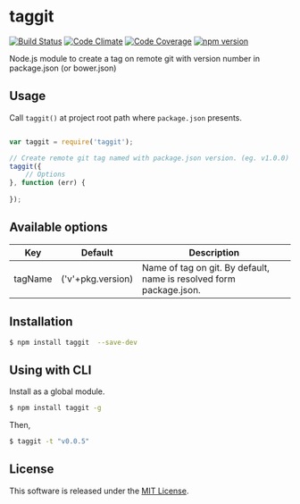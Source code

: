 taggit
====

[![Build Status][my_travis_badge_url]][my_travis_url]
[![Code Climate][my_codeclimate_badge_url]][my_codeclimate_url]
[![Code Coverage][my_codeclimate_coverage_badge_url]][my_codeclimate_url]
[![npm version][my_npm_budge_url]][my_npm_url]


Node.js module to create a tag on remote git with version number in package.json (or bower.json)

Usage
---------

Call `taggit()` at project root path where `package.json` presents.

```javascript

var taggit = require('taggit');

// Create remote git tag named with package.json version. (eg. v1.0.0)
taggit({
    // Options
}, function (err) {
    
});

```

Available options
---------

| Key | Default | Description |
| --- | --- | --- |
| tagName | ('v'+pkg.version) | Name of tag on git. By default, name is resolved form package.json. |


Installation
---------

```bash
$ npm install taggit  --save-dev
```


Using with CLI
---------

Install as a global module.

```bash
$ npm install taggit -g
```

Then,

```bash
$ taggit -t "v0.0.5"
```



License
-------
This software is released under the [MIT License][my_license_url].

[my_repo_url]: https://github.com/okunishinishi/node-taggit
[my_travis_url]: http://travis-ci.org/okunishinishi/node-taggit
[my_travis_badge_url]: http://img.shields.io/travis/okunishinishi/node-taggit.svg?style=flat
[my_license_url]: https://github.com/okunishinishi/node-taggit/blob/master/LICENSE
[my_codeclimate_url]: http://codeclimate.com/github/okunishinishi/node-taggit
[my_codeclimate_badge_url]: http://img.shields.io/codeclimate/github/okunishinishi/node-taggit.svg?style=flat
[my_codeclimate_coverage_badge_url]: http://img.shields.io/codeclimate/coverage/github/okunishinishi/node-taggit.svg?style=flat
[my_coverage_url]: http://okunishinishi.github.io/node-taggit/coverage/lcov-report
[my_npm_url]: http://www.npmjs.org/package/taggit
[my_npm_budge_url]: http://img.shields.io/npm/v/taggit.svg?style=flat
